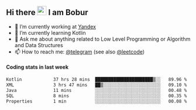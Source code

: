 ## Hi there <img src="https://media.giphy.com/media/hvRJCLFzcasrR4ia7z/giphy.gif" width="25px" height="25px"> I am Bobur

- 💼 I’m currently working at [Yandex](https://yandex.ru/)
- 🌱 I’m currently learning Kotlin
- 💬 Ask me about anything related to Low Level Programming or Algorithm and Data Structures
- 📫 How to reach me: [@telegram](https://t.me/octoant) (see also [@leetcode](https://leetcode.com/octoant/))    

#### Coding stats in last week

<!--START_SECTION:waka-->

```txt
Kotlin            37 hrs 28 mins  ██████████████████████▒░░   89.96 %
XML               3 hrs 47 mins   ██▒░░░░░░░░░░░░░░░░░░░░░░   09.10 %
Java              11 mins         ░░░░░░░░░░░░░░░░░░░░░░░░░   00.48 %
SQL               8 mins          ░░░░░░░░░░░░░░░░░░░░░░░░░   00.35 %
Properties        1 min           ░░░░░░░░░░░░░░░░░░░░░░░░░   00.08 %
```

<!--END_SECTION:waka-->
